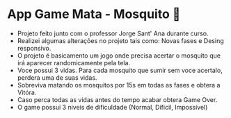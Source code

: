 # App Game Mata - Mosquito 🦟



- Projeto feito junto com o professor Jorge Sant' Ana durante curso.
- Realizei algumas alterações no projeto tais como: Novas fases e Desing responsivo.
- O projeto é basicamento um jogo onde precisa acertar o mosquito que irá aparecer randomicamente pela tela.
- Voce possui 3 vidas. Para cada mosquito que sumir sem voce acertalo, perdera uma de suas vidas.
- Sobreviva matando os mosquitos por 15s em todas as fases e obtera a Vitóra.
- Caso perca todas as vidas antes do tempo acabar obtera Game Over. 
- O game possui 3 niveis de dificuldade (Normal, Dificil, Impossível)